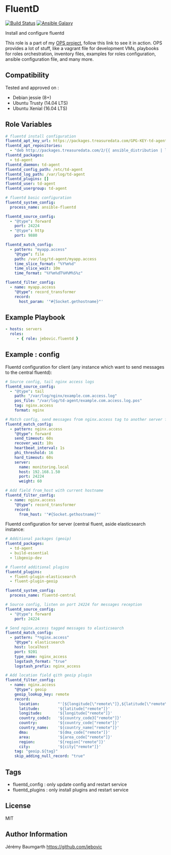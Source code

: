 FluentD
=======

[![Build Status](https://travis-ci.org/jebovic/ansible-fluentd.svg?branch=master)](https://travis-ci.org/jebovic/ansible-fluentd) [![Ansible Galaxy](https://img.shields.io/badge/galaxy-jebovic.fluentd-blue.svg?style=flat)](https://galaxy.ansible.com/jebovic/fluentd)

Install and configure fluentd

This role is a part of my [OPS project](https://github.com/jebovic/ops), follow this link to see it in action. OPS provides a lot of stuff, like a vagrant file for development VMs, playbooks for roles orchestration, inventory files, examples for roles configuration, ansible configuration file, and many more.

Compatibility
-------------

Tested and approved on :

* Debian jessie (8+)
* Ubuntu Trusty (14.04 LTS)
* Ubuntu Xenial (16.04 LTS)

Role Variables
--------------

```yaml
# fluentd install configuration
fluentd_apt_key_url: https://packages.treasuredata.com/GPG-KEY-td-agent
fluentd_apt_repositories:
  - "deb http://packages.treasuredata.com/2/{{ ansible_distribution | lower }}/{{ ansible_distribution_release | lower }}/ {{ ansible_distribution_release | lower }} contrib"
fluentd_packages:
  - td-agent
fluentd_daemon: td-agent
fluentd_config_path: /etc/td-agent
fluentd_log_path: /var/log/td-agent
fluentd_plugins: []
fluentd_user: td-agent
fluentd_usergroup: td-agent

# fluentd basic configuration
fluentd_system_config:
  process_name: ansible-fluentd

fluentd_source_config:
  - "@type": forward
    port: 24224
  - "@type": http
    port: 9880

fluentd_match_config:
  - pattern: "myapp.access"
    "@type": file
    path: /var/log/td-agent/myapp.access
    time_slice_format: "%Y%m%d"
    time_slice_wait: 10m
    time_format: "%Y%m%dT%H%M%S%z"

fluentd_filter_config:
  - name: myapp.access
    "@type": record_transformer
    record:
      host_param: '"#{Socket.gethostname}"'
```

Example Playbook
----------------

```yaml
- hosts: servers
  roles:
     - { role: jebovic.fluentd }
```

Example : config
----------------

Fluentd configuration for client (any instance which want to send messages to the central fluentd):

```yaml
# Source config, tail nginx access logs
fluentd_source_config:
  - "@type": tail
    path: "/var/log/nginx/example.com.access.log"
    pos_file: "/var/log/td-agent/example.com.access.log.pos"
    tag: nginx.access
    format: nginx

# Match config, send messages from nginx.access tag to another server fluentd instance
fluentd_match_config:
  - pattern: nginx.access
    "@type": forward
    send_timeout: 60s
    recover_wait: 10s
    heartbeat_interval: 1s
    phi_threshold: 16
    hard_timeout: 60s
    server:
      name: monitoring.local
      host: 192.168.1.50
      port: 24224
      weight: 60

# Add field from_host with current hostname
fluentd_filter_config:
  - name: nginx.access
    "@type": record_transformer
    record:
      from_host: '"#{Socket.gethostname}"'
```

Fluentd configuration for server (central fluent, aside elasticsearch instance:

```yaml
# Additional packages (geoip)
fluentd_packages:
  - td-agent
  - build-essential
  - libgeoip-dev

# fluentd additional plugins
fluentd_plugins:
  - fluent-plugin-elasticsearch
  - fluent-plugin-geoip

fluentd_system_config:
  process_name: fluentd-central

# Source config, listen on port 24224 for messages reception
fluentd_source_config:
  - "@type": forward
    port: 24224

# Send nginx.access tagged messages to elasticsearch
fluentd_match_config:
  - pattern: "*nginx.access"
    "@type": elasticsearch
    host: localhost
    port: 9201
    type_name: nginx_access
    logstash_format: "true"
    logstash_prefix: nginx_access

# Add location field qith geoip plugin
fluentd_filter_config:
  - name: nginx.access
    "@type": geoip
    geoip_lookup_key: remote
    record:
      location:        "'[${longitude[\"remote\"]},${latitude[\"remote\"]}]'"
      latitude:        '${latitude["remote"]}'
      longitude:       '${longitude["remote"]}'
      country_code3:   '${country_code3["remote"]}'
      country:         '${country_code["remote"]}'
      country_name:    '${country_name["remote"]}'
      dma:             '${dma_code["remote"]}'
      area:            '${area_code["remote"]}'
      region:          '${region["remote"]}'
      city:            '${city["remote"]}'
    tag: "geoip.${tag}"
    skip_adding_null_record: "true"
```

Tags
----

* fluentd_config : only update config and restart service
* fluentd_plugins : only install plugins and restart service

License
-------

MIT

Author Information
------------------

Jérémy Baumgarth https://github.com/jebovic

